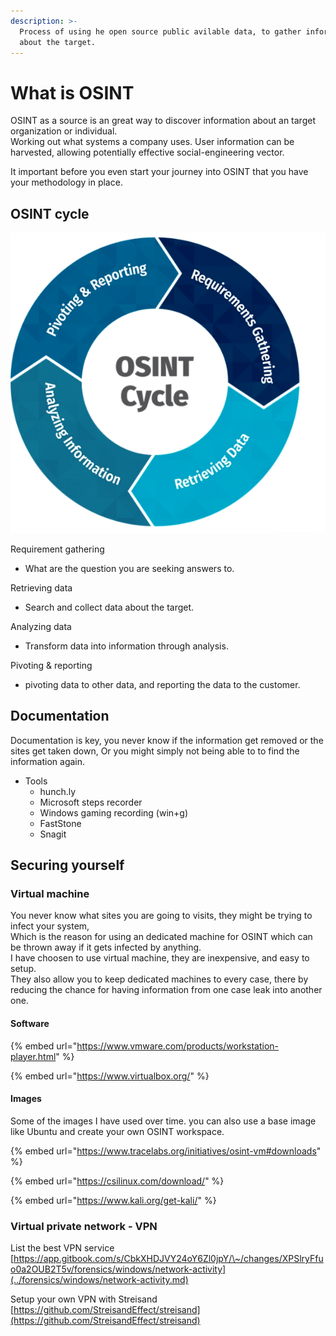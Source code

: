 ```yaml
---
description: >-
  Process of using he open source public avilable data, to gather information
  about the target.
---
```


# What is OSINT

OSINT  as a source is an great way to discover information about an target organization or individual. \
Working out what systems a company uses. User information can be harvested, allowing potentially effective social-engineering vector.

It important before you even start your journey into OSINT that you have your methodology in place.


## OSINT cycle

![](<../.gitbook/assets/image (1).png>)



Requirement gathering

* What are the question you are seeking answers to.

Retrieving data

* Search and collect data about the target.

Analyzing data

* Transform data into information through analysis.

Pivoting & reporting

* pivoting data to other data, and reporting the data to the customer.

## Documentation

Documentation is key, you never know if the information get removed or the sites get taken down, Or you might simply not being able to to find the information again.&#x20;

* Tools
  * hunch.ly
  * Microsoft steps recorder
  * Windows gaming recording (win+g)
  * FastStone
  * Snagit

## Securing yourself&#x20;



### Virtual machine

You never know what sites you are going to visits, they might be trying to infect your system,\
Which is the reason for using an dedicated machine for OSINT which can be thrown away if it gets infected by anything.\
I have choosen to use virtual machine, they are inexpensive, and easy to setup. \
They also allow you to keep dedicated machines to every case, there by reducing the chance for having information from one case leak into another one.&#x20;



#### Software

{% embed url="https://www.vmware.com/products/workstation-player.html" %}

{% embed url="https://www.virtualbox.org/" %}

#### Images

Some of the images I have used over time. you can also use a base image like Ubuntu and create your own OSINT workspace.

{% embed url="https://www.tracelabs.org/initiatives/osint-vm#downloads" %}

{% embed url="https://csilinux.com/download/" %}

{% embed url="https://www.kali.org/get-kali/" %}

### Virtual private network - VPN

List the best VPN service [https://app.gitbook.com/s/CbkXHDJVY24oY6Zl0jpY/\~/changes/XPSlryFfuo0a2OUB2T5v/forensics/windows/network-activity](../forensics/windows/network-activity.md)

Setup your own VPN with Streisand\
[https://github.com/StreisandEffect/streisand](https://github.com/StreisandEffect/streisand)
